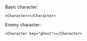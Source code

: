 Basic character:

    <Character></Character>

Enemy character:

    <Character key="ghost"></Character>